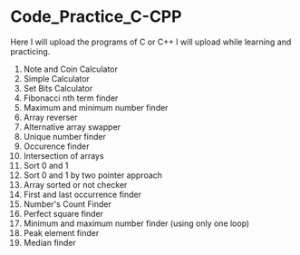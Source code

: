 # Code_Practice_C-CPP
Here I will upload the programs of C or C++ I will upload while learning and practicing.
<ol>
  <li>Note and Coin Calculator</li>
  <li>Simple Calculator</li>
  <li>Set Bits Calculator</li>
  <li>Fibonacci nth term finder</li>
  <li>Maximum and minimum number finder </li>
  <li>Array reverser</li>
  <li>Alternative array swapper</li>
  <li>Unique number finder</li>
  <li>Occurence finder </li>
  <li>Intersection of arrays</li>
  <li>Sort 0 and 1</li>
  <li>Sort 0 and 1 by two pointer approach </li>
  <li>Array sorted or not checker</li>
  <li>First and last occurrence finder</li>
  <li>Number's Count Finder</li>
  <li>Perfect square finder </li>
  <li>Minimum and maximum number finder (using only one loop)</li>
  <li>Peak element finder</li>
  <li>Median finder </li>
</ol>
